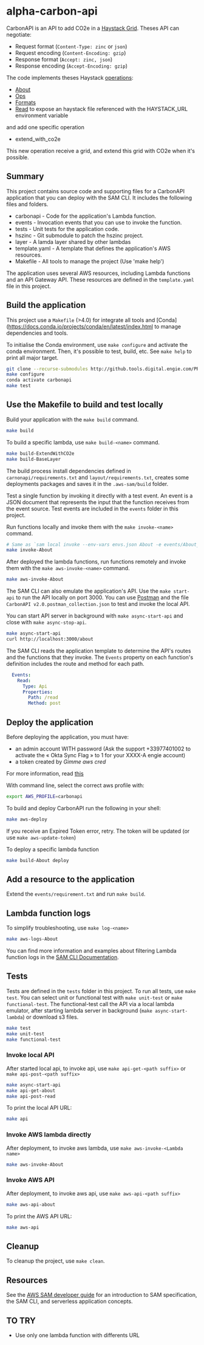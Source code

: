 # alpha-carbon-api

CarbonAPI is an API to add CO2e in a [Haystack Grid](https://project-haystack.org/doc/Grids).
Theses API can negotiate:
- Request format (`Content-Type: zinc` or `json`)
- Request encoding (`Content-Encoding: gzip`)
- Response format (`Accept: zinc, json`)
- Response encoding (`Accept-Encoding: gzip`)

The code implements theses Haystack [operations](https://project-haystack.org/doc/Rest):
- [About](https://project-haystack.org/doc/Ops#about)
- [Ops](https://project-haystack.org/doc/Ops#ops)
- [Formats](https://project-haystack.org/doc/Ops#formats)
- [Read](https://project-haystack.org/doc/Ops#read) to expose an haystack file referenced with the HAYSTACK_URL environment variable

and add one specific operation
- extend_with_co2e

This new operation receive a grid, and extend this grid with CO2e when it's possible.

## Summary
This project contains source code and supporting files for a CarbonAPI application 
that you can deploy with the SAM CLI. It includes the following files and folders.

- carbonapi - Code for the application's Lambda function.
- events - Invocation events that you can use to invoke the function.
- tests - Unit tests for the application code. 
- hszinc - Git submodule to patch the hszinc project. 
- layer - A lamda layer shared by other lambdas 
- template.yaml - A template that defines the application's AWS resources.
- Makefile - All tools to manage the project (Use 'make help')

The application uses several AWS resources, including Lambda functions and an API Gateway API. 
These resources are defined in the `template.yaml` file in this project. 


## Build the application
This project use a `Makefile` (>4.0) for integrate all tools and [Conda](https://docs.conda.io/projects/conda/en/latest/index.html
to manage dependencies and tools.

To initialise the Conda environment, use `make configure` and activate the conda environment.
Then, it's possible to test, build, etc. See `make help` to print all major target.
```bash
git clone --recurse-submodules http://github.tools.digital.engie.com/PR6075/alpha-carbon-api.git 
make configure
conda activate carbonapi
make test
```
## Use the Makefile to build and test locally

Build your application with the `make build` command.
```bash
make build
```

To build a specific lambda, use `make build-<name>` command.
```bash
make build-ExtendWithCO2e
make build-BaseLayer
```

The build process install dependencies defined in `carnonapi/requirements.txt`
and `layout/requirements.txt`, creates some deployments packages 
and saves it in the `.aws-sam/build` folder.

Test a single function by invoking it directly with a test event. An event is a JSON document 
that represents the input that the function receives from the event source. 
Test events are included in the `events` folder in this project.

Run functions locally and invoke them with the `make invoke-<name>` command.
```bash
# Same as `sam local invoke --env-vars envs.json About -e events/About_event.json`
make invoke-About 
```

After deployed the lambda functions, run functions remotely and invoke them with the `make aws-invoke-<name>` command.
```bash
make aws-invoke-About 
```

The SAM CLI can also emulate the application's API. Use the `make start-api` to run the API locally on port 3000.
You can use [Postman](https://www.postman.com/) and the file `CarbonAPI v2.0.postman_collection.json` to
test and invoke the local API.

You can start API server in background with `make async-start-api` and close with `make async-stop-api`.

```bash
make async-start-api
curl http://localhost:3000/about
```

The SAM CLI reads the application template to determine the API's routes and the functions that they invoke. 
The `Events` property on each function's definition includes the route and method for each path.

```yaml
  Events:
    Read:
      Type: Api
      Properties:
        Path: /read
        Method: post
```

## Deploy the application

Before deploying the application, you must have:
- an admin account WITH password (Ask the support +33977401002 to activate the « Okta Sync Flag » to 1
for your XXXX-A engie account)
- a token created by *Gimme aws cred*

For more information, read [this](https://confluence.tools.digital.engie.com/display/CDHA/AWS+CLI+installation+and+CDH+access+testing)

With command line, select the correct aws profile with:
```bash
export AWS_PROFILE=carbonapi
```

To build and deploy CarbonAPI run the following in your shell:
```bash
make aws-deploy
```
If you receive an Expired Token error, retry. The token will be updated (or use `make aws-update-token`)

To deploy a specific lambda function
```bash
make build-About deploy
```

## Add a resource to the application
Extend the `events/requirement.txt` and run `make build`.

## Lambda function logs
To simplify troubleshooting, use `make log-<name>`

```bash
make aws-logs-About
```

You can find more information and examples about filtering Lambda function logs in the 
[SAM CLI Documentation](https://docs.aws.amazon.com/serverless-application-model/latest/developerguide/serverless-sam-cli-logging.html).

## Tests

Tests are defined in the `tests` folder in this project. 
To run all tests, use `make test`. You can select unit or functional test with `make unit-test` 
or `make functional-test`. The functional-test call the API via a local lambda emulator, 
after starting lambda server in background (`make async-start-lambda`) or download s3 files.
```bash
make test
make unit-test
make functional-test
```

### Invoke local API
After started local api, to invoke api, use `make api-get-<path suffix>` or `make api-post-<path suffix>`
```bash
make async-start-api
make api-get-about
make api-post-read
```
To print the local API URL:
```bash
make api
```

### Invoke AWS lambda directly
After deployment, to invoke aws lambda, use `make aws-invoke-<Lambda name>`
```bash
make aws-invoke-About
```

### Invoke AWS API
After deployment, to invoke aws api, use `make aws-api-<path suffix>`
```bash
make aws-api-about
```
To print the AWS API URL:
```bash
make aws-api
```



## Cleanup
To cleanup the project, use `make clean`.

## Resources
See the [AWS SAM developer guide](https://docs.aws.amazon.com/serverless-application-model/latest/developerguide/what-is-sam.html) 
for an introduction to SAM specification, the SAM CLI, and serverless application concepts.

## TO TRY
- Use only one lambda function with differents URL